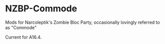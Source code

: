 # NZBP-Commode
Mods for Narcoleptik's Zombie Bloc Party, occasionally lovingly referred to as "Commode" 

Current for A16.4. 
